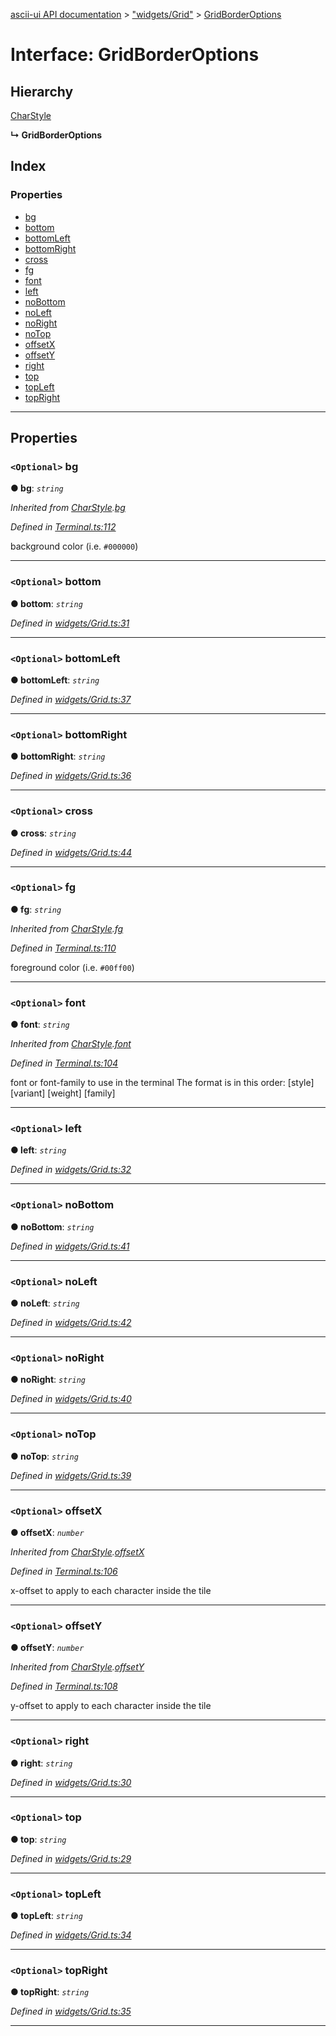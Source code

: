 [ascii-ui API documentation](../README.md) > ["widgets/Grid"](../modules/_widgets_grid_.md) > [GridBorderOptions](../interfaces/_widgets_grid_.gridborderoptions.md)

# Interface: GridBorderOptions

## Hierarchy

 [CharStyle](_terminal_.charstyle.md)

**↳ GridBorderOptions**

## Index

### Properties

* [bg](_widgets_grid_.gridborderoptions.md#bg)
* [bottom](_widgets_grid_.gridborderoptions.md#bottom)
* [bottomLeft](_widgets_grid_.gridborderoptions.md#bottomleft)
* [bottomRight](_widgets_grid_.gridborderoptions.md#bottomright)
* [cross](_widgets_grid_.gridborderoptions.md#cross)
* [fg](_widgets_grid_.gridborderoptions.md#fg)
* [font](_widgets_grid_.gridborderoptions.md#font)
* [left](_widgets_grid_.gridborderoptions.md#left)
* [noBottom](_widgets_grid_.gridborderoptions.md#nobottom)
* [noLeft](_widgets_grid_.gridborderoptions.md#noleft)
* [noRight](_widgets_grid_.gridborderoptions.md#noright)
* [noTop](_widgets_grid_.gridborderoptions.md#notop)
* [offsetX](_widgets_grid_.gridborderoptions.md#offsetx)
* [offsetY](_widgets_grid_.gridborderoptions.md#offsety)
* [right](_widgets_grid_.gridborderoptions.md#right)
* [top](_widgets_grid_.gridborderoptions.md#top)
* [topLeft](_widgets_grid_.gridborderoptions.md#topleft)
* [topRight](_widgets_grid_.gridborderoptions.md#topright)

---

## Properties

<a id="bg"></a>

### `<Optional>` bg

**● bg**: *`string`*

*Inherited from [CharStyle](_terminal_.charstyle.md).[bg](_terminal_.charstyle.md#bg)*

*Defined in [Terminal.ts:112](https://github.com/danikaze/ascii-ui/blob/da18f7c/src/Terminal.ts#L112)*

background color (i.e. `#000000`)

___
<a id="bottom"></a>

### `<Optional>` bottom

**● bottom**: *`string`*

*Defined in [widgets/Grid.ts:31](https://github.com/danikaze/ascii-ui/blob/da18f7c/src/widgets/Grid.ts#L31)*

___
<a id="bottomleft"></a>

### `<Optional>` bottomLeft

**● bottomLeft**: *`string`*

*Defined in [widgets/Grid.ts:37](https://github.com/danikaze/ascii-ui/blob/da18f7c/src/widgets/Grid.ts#L37)*

___
<a id="bottomright"></a>

### `<Optional>` bottomRight

**● bottomRight**: *`string`*

*Defined in [widgets/Grid.ts:36](https://github.com/danikaze/ascii-ui/blob/da18f7c/src/widgets/Grid.ts#L36)*

___
<a id="cross"></a>

### `<Optional>` cross

**● cross**: *`string`*

*Defined in [widgets/Grid.ts:44](https://github.com/danikaze/ascii-ui/blob/da18f7c/src/widgets/Grid.ts#L44)*

___
<a id="fg"></a>

### `<Optional>` fg

**● fg**: *`string`*

*Inherited from [CharStyle](_terminal_.charstyle.md).[fg](_terminal_.charstyle.md#fg)*

*Defined in [Terminal.ts:110](https://github.com/danikaze/ascii-ui/blob/da18f7c/src/Terminal.ts#L110)*

foreground color (i.e. `#00ff00`)

___
<a id="font"></a>

### `<Optional>` font

**● font**: *`string`*

*Inherited from [CharStyle](_terminal_.charstyle.md).[font](_terminal_.charstyle.md#font)*

*Defined in [Terminal.ts:104](https://github.com/danikaze/ascii-ui/blob/da18f7c/src/Terminal.ts#L104)*

font or font-family to use in the terminal The format is in this order: \[style\] \[variant\] \[weight\] \[family\]

___
<a id="left"></a>

### `<Optional>` left

**● left**: *`string`*

*Defined in [widgets/Grid.ts:32](https://github.com/danikaze/ascii-ui/blob/da18f7c/src/widgets/Grid.ts#L32)*

___
<a id="nobottom"></a>

### `<Optional>` noBottom

**● noBottom**: *`string`*

*Defined in [widgets/Grid.ts:41](https://github.com/danikaze/ascii-ui/blob/da18f7c/src/widgets/Grid.ts#L41)*

___
<a id="noleft"></a>

### `<Optional>` noLeft

**● noLeft**: *`string`*

*Defined in [widgets/Grid.ts:42](https://github.com/danikaze/ascii-ui/blob/da18f7c/src/widgets/Grid.ts#L42)*

___
<a id="noright"></a>

### `<Optional>` noRight

**● noRight**: *`string`*

*Defined in [widgets/Grid.ts:40](https://github.com/danikaze/ascii-ui/blob/da18f7c/src/widgets/Grid.ts#L40)*

___
<a id="notop"></a>

### `<Optional>` noTop

**● noTop**: *`string`*

*Defined in [widgets/Grid.ts:39](https://github.com/danikaze/ascii-ui/blob/da18f7c/src/widgets/Grid.ts#L39)*

___
<a id="offsetx"></a>

### `<Optional>` offsetX

**● offsetX**: *`number`*

*Inherited from [CharStyle](_terminal_.charstyle.md).[offsetX](_terminal_.charstyle.md#offsetx)*

*Defined in [Terminal.ts:106](https://github.com/danikaze/ascii-ui/blob/da18f7c/src/Terminal.ts#L106)*

x-offset to apply to each character inside the tile

___
<a id="offsety"></a>

### `<Optional>` offsetY

**● offsetY**: *`number`*

*Inherited from [CharStyle](_terminal_.charstyle.md).[offsetY](_terminal_.charstyle.md#offsety)*

*Defined in [Terminal.ts:108](https://github.com/danikaze/ascii-ui/blob/da18f7c/src/Terminal.ts#L108)*

y-offset to apply to each character inside the tile

___
<a id="right"></a>

### `<Optional>` right

**● right**: *`string`*

*Defined in [widgets/Grid.ts:30](https://github.com/danikaze/ascii-ui/blob/da18f7c/src/widgets/Grid.ts#L30)*

___
<a id="top"></a>

### `<Optional>` top

**● top**: *`string`*

*Defined in [widgets/Grid.ts:29](https://github.com/danikaze/ascii-ui/blob/da18f7c/src/widgets/Grid.ts#L29)*

___
<a id="topleft"></a>

### `<Optional>` topLeft

**● topLeft**: *`string`*

*Defined in [widgets/Grid.ts:34](https://github.com/danikaze/ascii-ui/blob/da18f7c/src/widgets/Grid.ts#L34)*

___
<a id="topright"></a>

### `<Optional>` topRight

**● topRight**: *`string`*

*Defined in [widgets/Grid.ts:35](https://github.com/danikaze/ascii-ui/blob/da18f7c/src/widgets/Grid.ts#L35)*

___

